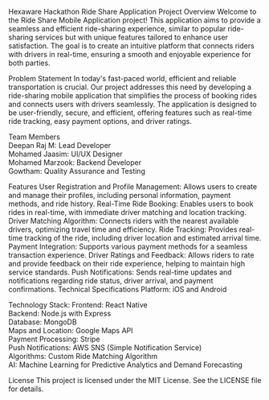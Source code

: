 Hexaware Hackathon Ride Share Application
Project Overview
Welcome to the Ride Share Mobile Application project! This application aims to provide a seamless and efficient ride-sharing experience, similar to popular ride-sharing services but with unique features tailored to enhance user satisfaction. The goal is to create an intuitive platform that connects riders with drivers in real-time, ensuring a smooth and enjoyable experience for both parties.

Problem Statement
In today's fast-paced world, efficient and reliable transportation is crucial. Our project addresses this need by developing a ride-sharing mobile application that simplifies the process of booking rides and connects users with drivers seamlessly. The application is designed to be user-friendly, secure, and efficient, offering features such as real-time ride tracking, easy payment options, and driver ratings.

Team Members <br>
Deepan Raj M: Lead Developer<br>
Mohamed Jaasim: UI/UX Designer<br>
Mohamed Marzook: Backend Developer<br>
Gowtham: Quality Assurance and Testing<br>

Features
User Registration and Profile Management: Allows users to create and manage their profiles, including personal information, payment methods, and ride history.
Real-Time Ride Booking: Enables users to book rides in real-time, with immediate driver matching and location tracking.
Driver Matching Algorithm: Connects riders with the nearest available drivers, optimizing travel time and efficiency.
Ride Tracking: Provides real-time tracking of the ride, including driver location and estimated arrival time.
Payment Integration: Supports various payment methods for a seamless transaction experience.
Driver Ratings and Feedback: Allows riders to rate and provide feedback on their ride experience, helping to maintain high service standards.
Push Notifications: Sends real-time updates and notifications regarding ride status, driver arrival, and payment confirmations.
Technical Specifications
Platform: iOS and Android

Technology Stack:
Frontend: React Native<br>
Backend: Node.js with Express<br>
Database: MongoDB<br>
Maps and Location: Google Maps API<br>
Payment Processing: Stripe<br>
Push Notifications:  AWS SNS (Simple Notification Service)<br>
Algorithms: Custom Ride Matching Algorithm<br>
AI: Machine Learning for Predictive Analytics and Demand Forecasting<br>

License
This project is licensed under the MIT License. See the LICENSE file for details.
